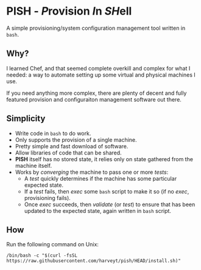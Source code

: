 PISH - *P*rovision *I*n *SH*ell
===============================

A simple provisioning/system configuration management tool written in `bash`.

Why?
----

I learned Chef, and that seemed complete overkill and complex for what I needed: a way to automate
setting up some virtual and physical machines I use.

If you need anything more complex, there are plenty of decent and fully featured provision and
configuraiton management software out there.

Simplicity
----------

* Write code in `bash` to do work.
* Only supports the provision of a single machine.
* Pretty simple and fast download of software.
* Allow libraries of code that can be shared.
* **PISH** itself has no stored state, it relies only on state gathered from the machine itself.
* Works by *converging* the machine to pass one or more *tests*:
  * A *test* quickly determines if the machine has some particular expected state.
  * If a *test* fails, then *exec* some `bash` script to make it so (if no *exec*, provisioning
    fails).
  * Once *exec* succeeds, then *validate* (or *test*) to ensure that has been updated to the expected
	state, again written in `bash` script.

How
---

Run the following command on Unix:

```
/bin/bash -c "$(curl -fsSL https://raw.githubusercontent.com/harveyt/pish/HEAD/install.sh)"
```
